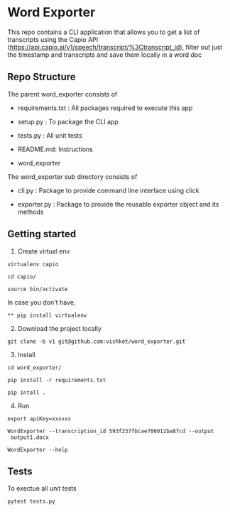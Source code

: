 # Word Exporter

This repo contains a CLI application that allows you to get a list of 
transcripts using the Capio API 
(https://api.capio.ai/v1/speech/transcript/%3Ctranscript_id), filter
 out just the timestamp and transcripts and save them locally in a word 
  doc

## Repo Structure

The parent word_exporter consists of
 
 - requirements.txt : All packages required to execute this app
 
 - setup.py : To package the CLI app
 
 - tests.py : All unit tests
 
 - README.md: Instructions
 
 - word_exporter
 
The word_exporter sub directory consists of

 - cli.py : Package to provide command line interface using click
 
 - exporter.py : Package to provide the reusable exporter object and 
 its methods

## Getting started

1) Create virtual env

```
virtualenv capio

cd capio/

source bin/activate

```

In case you don't have,
 
```
** pip install virtualenv
```

2) Download the project locally

```
git clone -b v1 git@github.com:vishket/word_exporter.git

```

3) Install

```
cd word_exporter/

pip install -r requirements.txt

pip intall .
```

4) Run

```
export apiKey=xxxxxx

WordExporter --transcription_id 593f237fbcae700012ba8fcd --output 
 output1.docx
 
WordExporter --help

```

## Tests

To exectue all unit tests

```
pytest tests.py
```

